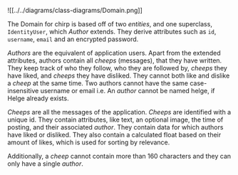 

![[../../diagrams/class-diagrams/Domain.png]]


The Domain for chirp is based off of two *entities*, and one superclass, `IdentityUser`, which *Author* extends. They derive attributes such as `id`, `username`, `email` and an encrypted password.

*Authors* are the equivalent of application users. Apart from the extended attributes, authors contain all *cheeps* (messages), that they have written. They keep track of who they follow, who they are followed by, *cheeps* they have liked, and *cheeps* they have disliked.
They cannot both like and dislike a *cheep* at the same time.
Two authors cannot have the same case-insensitive username or email i.e. An *author* cannot be named helge, if Helge already exists.

*Cheeps* are all the messages of the application.
*Cheeps* are identified with a unique id.
They contain attributes, like text, an optional image, the time of posting, and their associated *author*.
They contain data for which authors have liked or disliked.
They also contain a calculated float based on their amount of likes, which is used for sorting by relevance.

Additionally, a *cheep* cannot contain more than 160 characters and they can only have a single *author*.

